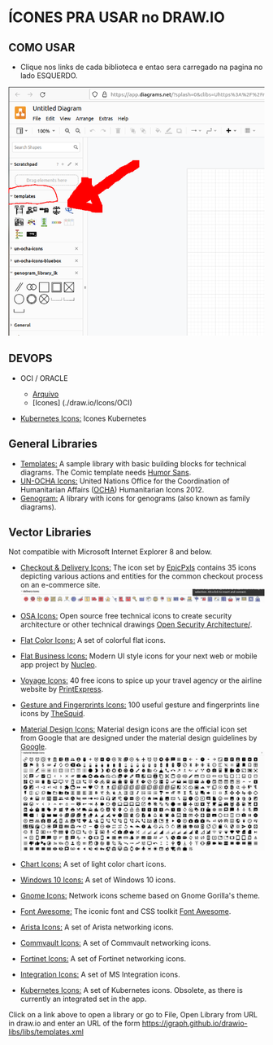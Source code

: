 # ÍCONES PRA USAR no DRAW.IO

## COMO USAR

- Clique nos links de cada biblioteca e entao sera carregado na pagina no lado ESQUERDO.

![alt](./imagens/exemplo-1.png)

## DEVOPS

- OCI / ORACLE
    - [Arquivo](https://github.com/lourranio/draw.io/blob/2c6fad05adf4d90a91c648ea6797920f78f19c0d/Icons/OCI_Icons.drawio)  
    - [Icones] (./draw.io/Icons/OCI)

- <a href="https://app.diagrams.net/?splash=0&clibs=Uhttps%3A%2F%2Fjgraph.github.io%2Fdrawio-libs%2Flibs%2Fkubernetes.xml" target="_blank">Kubernetes Icons:</a> Icones Kubernetes


## General Libraries

* <a href="https://app.diagrams.net/?splash=0&clibs=Uhttps%3A%2F%2Fjgraph.github.io%2Fdrawio-libs%2Flibs%2Ftemplates.xml" target="_blank">Templates:</a> A sample library with basic building blocks for technical diagrams. The Comic template needs <a href="http://antiyawn.com/uploads/humorsans.html" target="_blank">Humor Sans</a>.
* <a href="https://app.diagrams.net/?splash=0&clibs=Uhttps%3A%2F%2Fjgraph.github.io%2Fdrawio-libs%2Flibs%2Fun-ocha-icons-bluebox.xml;Uhttps%3A%2F%2Fjgraph.github.io%2Fdrawio-libs%2Flibs%2Fun-ocha-icons.xml" target="_blank">UN-OCHA Icons:</a> United Nations Office for the Coordination of Humanitarian Affairs (<a href="http://www.unocha.org" target="_blank">OCHA</a>) Humanitarian Icons 2012.
* <a href="https://app.diagrams.net/?splash=0&clibs=Uhttps%3A%2F%2Fraw.githubusercontent.com%2FLKirst%2Fgenogram%2Fmaster%2Fgenogram_library_lk.xml" target="_blank">Genogram:</a> A library with icons for genograms (also known as family diagrams).

## Vector Libraries

Not compatible with Microsoft Internet Explorer 8 and below.

* <a href="https://app.diagrams.net/?splash=0&clibs=Uhttps%3A%2F%2Fjgraph.github.io%2Fdrawio-libs%2Flibs%2Fdelivery-icons.xml" target="_blank">Checkout & Delivery Icons:</a> The icon set by <a href="http://www.epicpxls.com/" target="_blank">EpicPxls</a> contains 35 icons depicting various actions and entities for the common checkout process on an e-commerce site.
![alt](./imagens/delivery.png)

* <a href="https://app.diagrams.net/?splash=0&clibs=Uhttps%3A%2F%2Fjgraph.github.io%2Fdrawio-libs%2Flibs%2Fosa-icons.xml" target="_blank">OSA Icons:</a> Open source free technical icons to create security architecture or other technical drawings <a href="http://www.opensecurityarchitecture.org/cms/library/icon-library" target="_blank">Open Security Architecture/</a>.
* <a href="https://app.diagrams.net/?splash=0&clibs=Uhttps%3A%2F%2Fjgraph.github.io%2Fdrawio-libs%2Flibs%2Fflat-color-icons.xml" target="_blank">Flat Color Icons:</a> A set of colorful flat icons.
* <a href="https://app.diagrams.net/?splash=0&clibs=Uhttps%3A%2F%2Fjgraph.github.io%2Fdrawio-libs%2Flibs%2Fnc-business-icons.xml" target="_blank">Flat Business Icons:</a> Modern UI style icons for your next web or mobile app project by <a href="https://nucleoapp.com/" target="_blank">Nucleo</a>.
* <a href="https://app.diagrams.net/?splash=0&clibs=Uhttps%3A%2F%2Fjgraph.github.io%2Fdrawio-libs%2Flibs%2Fvoyage-icons.xml" target="_blank">Voyage Icons:</a> 40 free icons to spice up your travel agency or the airline website by <a href="http://www.printexpress.co.uk/" target="_blank">PrintExpress</a>.
* <a href="https://app.diagrams.net/?splash=0&clibs=Uhttps%3A%2F%2Fjgraph.github.io%2Fdrawio-libs%2Flibs%2Fgesture-icons.xml" target="_blank">Gesture and Fingerprints Icons:</a> 100 useful gesture and fingerprints line icons by <a href="http://thesquid.ink/flat-icons/" target="_blank">TheSquid</a>.
* <a href="https://app.diagrams.net/?splash=0&clibs=Uhttps%3A%2F%2Fjgraph.github.io%2Fdrawio-libs%2Flibs%2Fmaterial-design-icons.xml" target="_blank">Material Design Icons:</a> Material design icons are the official icon set from Google that are designed under the material design guidelines by <a href="https://design.google.com/icons/" target="_blank">Google</a>.
![alt](./imagens/material-design.png)

* <a href="https://app.diagrams.net/?splash=0&clibs=Uhttps%3A%2F%2Fjgraph.github.io%2Fdrawio-libs%2Flibs%2Fchart-icons.xml" target="_blank">Chart Icons:</a> A set of light color chart icons.
* <a href="https://app.diagrams.net/?splash=0&clibs=Uhttps%3A%2F%2Fjgraph.github.io%2Fdrawio-libs%2Flibs%2Fwindows-10-icons.xml" target="_blank">Windows 10 Icons:</a> A set of Windows 10 icons.
* <a href="https://app.diagrams.net/?splash=0&clibs=Uhttps%3A%2F%2Fjgraph.github.io%2Fdrawio-libs%2Flibs%2Fgnome-icons.xml" target="_blank">Gnome Icons:</a> Network icons scheme based on Gnome Gorilla's theme.
* <a href="https://app.diagrams.net/?splash=0&clibs=Uhttps%3A%2F%2Fjgraph.github.io%2Fdrawio-libs%2Flibs%2Ffont-awesome.xml" target="_blank">Font Awesome:</a> The iconic font and CSS toolkit <a href="https://fortawesome.github.io/Font-Awesome/" target="_blank">Font Awesome</a>.
* <a href="https://app.diagrams.net/?splash=0&clibs=Uhttps%3A%2F%2Fjgraph.github.io%2Fdrawio-libs%2Flibs%2Farista.xml" target="_blank">Arista Icons:</a> A set of Arista networking icons.
* <a href="https://app.diagrams.net/?splash=0&clibs=Uhttps%3A%2F%2Fjgraph.github.io%2Fdrawio-libs%2Flibs%2Fcommvault%2Fcvlt-badges.xml;Uhttps%3A%2F%2Fjgraph.github.io%2Fdrawio-libs%2Flibs%2Fcommvault%2Fcvlt-infrastructure.xml;Uhttps%3A%2F%2Fjgraph.github.io%2Fdrawio-libs%2Flibs%2Fcommvault%2Fcvlt-objects.xml;Uhttps%3A%2F%2Fjgraph.github.io%2Fdrawio-libs%2Flibs%2Fcommvault%2Fcvlt-protected-clients.xml" target="_blank">Commvault Icons:</a> A set of Commvault networking icons.
* <a href="https://app.diagrams.net/?splash=0&clibs=
Uhttps%3A%2F%2Fjgraph.github.io%2Fdrawio-libs%2Flibs%2Ffortinet%2Ffortinet-buildings.xml;
Uhttps%3A%2F%2Fjgraph.github.io%2Fdrawio-libs%2Flibs%2Ffortinet%2Ffortinet-cloud.xml;
Uhttps%3A%2F%2Fjgraph.github.io%2Fdrawio-libs%2Flibs%2Ffortinet%2Ffortinet-connector-devops-api.xml;
Uhttps%3A%2F%2Fjgraph.github.io%2Fdrawio-libs%2Flibs%2Ffortinet%2Ffortinet-devices.xml;
Uhttps%3A%2F%2Fjgraph.github.io%2Fdrawio-libs%2Flibs%2Ffortinet%2Ffortinet-features.xml;
Uhttps%3A%2F%2Fjgraph.github.io%2Fdrawio-libs%2Flibs%2Ffortinet%2Ffortinet-generic-devices.xml;
Uhttps%3A%2F%2Fjgraph.github.io%2Fdrawio-libs%2Flibs%2Ffortinet%2Ffortinet-generic-products.xml;
Uhttps%3A%2F%2Fjgraph.github.io%2Fdrawio-libs%2Flibs%2Ffortinet%2Ffortinet-generic-technology.xml;
Uhttps%3A%2F%2Fjgraph.github.io%2Fdrawio-libs%2Flibs%2Ffortinet%2Ffortinet-ot-and-iot.xml;
Uhttps%3A%2F%2Fjgraph.github.io%2Fdrawio-libs%2Flibs%2Ffortinet%2Ffortinet-people-and-noc-soc.xml;
Uhttps%3A%2F%2Fjgraph.github.io%2Fdrawio-libs%2Flibs%2Ffortinet%2Ffortinet-people-and-red-blue-team.xml;
Uhttps%3A%2F%2Fjgraph.github.io%2Fdrawio-libs%2Flibs%2Ffortinet%2Ffortinet-platform-core-elements.xml;
Uhttps%3A%2F%2Fjgraph.github.io%2Fdrawio-libs%2Flibs%2Ffortinet%2Ffortinet-products.xml;
Uhttps%3A%2F%2Fjgraph.github.io%2Fdrawio-libs%2Flibs%2Ffortinet%2Ffortinet-saas-family-of-offerings.xml;
Uhttps%3A%2F%2Fjgraph.github.io%2Fdrawio-libs%2Flibs%2Ffortinet%2Ffortinet-solutions-and-deployment-scenarios.xml;
Uhttps%3A%2F%2Fjgraph.github.io%2Fdrawio-libs%2Flibs%2Ffortinet%2Ffortinet-threats-and-threat-services.xml;
Uhttps%3A%2F%2Fjgraph.github.io%2Fdrawio-libs%2Flibs%2Ffortinet%2Ffortinet-vertical-related.xml;
Uhttps%3A%2F%2Fjgraph.github.io%2Fdrawio-libs%2Flibs%2Ffortinet%2Ffortinet-vm-components.xml
" target="_blank">Fortinet Icons:</a> A set of Fortinet networking icons.
* <a href="https://app.diagrams.net/?splash=0&clibs=
Uhttps%3A%2F%2Fjgraph.github.io%2Fdrawio-libs%2Flibs%2Fintegration%2Fadditional-or-support.xml;
Uhttps%3A%2F%2Fjgraph.github.io%2Fdrawio-libs%2Flibs%2Fintegration%2Fai-machine-learning.xml;
Uhttps%3A%2F%2Fjgraph.github.io%2Fdrawio-libs%2Flibs%2Fintegration%2Fapps-and-system-logos.xml;
Uhttps%3A%2F%2Fjgraph.github.io%2Fdrawio-libs%2Flibs%2Fintegration%2Fazure.xml;
Uhttps%3A%2F%2Fjgraph.github.io%2Fdrawio-libs%2Flibs%2Fintegration%2Fazure-additional-or-support.xml;
Uhttps%3A%2F%2Fjgraph.github.io%2Fdrawio-libs%2Flibs%2Fintegration%2Fbuildings.xml;
Uhttps%3A%2F%2Fjgraph.github.io%2Fdrawio-libs%2Flibs%2Fintegration%2Fdatabases.xml;
Uhttps%3A%2F%2Fjgraph.github.io%2Fdrawio-libs%2Flibs%2Fintegration%2Fdeprecated.xml;
Uhttps%3A%2F%2Fjgraph.github.io%2Fdrawio-libs%2Flibs%2Fintegration%2Fdeveloper.xml;
Uhttps%3A%2F%2Fjgraph.github.io%2Fdrawio-libs%2Flibs%2Fintegration%2Fdevices.xml;
Uhttps%3A%2F%2Fjgraph.github.io%2Fdrawio-libs%2Flibs%2Fintegration%2Ffiles.xml;
Uhttps%3A%2F%2Fjgraph.github.io%2Fdrawio-libs%2Flibs%2Fintegration%2Fgeneric.xml;
Uhttps%3A%2F%2Fjgraph.github.io%2Fdrawio-libs%2Flibs%2Fintegration%2Finfrastructure.xml;
Uhttps%3A%2F%2Fjgraph.github.io%2Fdrawio-libs%2Flibs%2Fintegration%2Fintegration.xml;
Uhttps%3A%2F%2Fjgraph.github.io%2Fdrawio-libs%2Flibs%2Fintegration%2Fintegration-patterns.xml;
Uhttps%3A%2F%2Fjgraph.github.io%2Fdrawio-libs%2Flibs%2Fintegration%2Fiot-devices.xml;
Uhttps%3A%2F%2Fjgraph.github.io%2Fdrawio-libs%2Flibs%2Fintegration%2Foffice365.xml;
Uhttps%3A%2F%2Fjgraph.github.io%2Fdrawio-libs%2Flibs%2Fintegration%2Fothers.xml;
Uhttps%3A%2F%2Fjgraph.github.io%2Fdrawio-libs%2Flibs%2Fintegration%2Fpowerapps-and-flows.xml;
Uhttps%3A%2F%2Fjgraph.github.io%2Fdrawio-libs%2Flibs%2Fintegration%2Fpower-bi.xml;
Uhttps%3A%2F%2Fjgraph.github.io%2Fdrawio-libs%2Flibs%2Fintegration%2Fsap.xml;
Uhttps%3A%2F%2Fjgraph.github.io%2Fdrawio-libs%2Flibs%2Fintegration%2Fservers.xml;
Uhttps%3A%2F%2Fjgraph.github.io%2Fdrawio-libs%2Flibs%2Fintegration%2Fusers-and-roles.xml
" target="_blank">Integration Icons:</a> A set of MS Integration icons.
* <a href="https://app.diagrams.net/?splash=0&clibs=Uhttps%3A%2F%2Fjgraph.github.io%2Fdrawio-libs%2Flibs%2Fkubernetes.xml" target="_blank">Kubernetes Icons:</a> A set of Kubernetes icons. Obsolete, as there is currently an integrated set in the app.

Click on a link above to open a library or go to File, Open Library from URL in draw.io and enter an URL of the form https://jgraph.github.io/drawio-libs/libs/templates.xml


